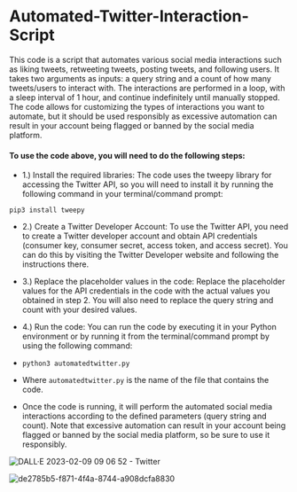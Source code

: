 # Automated-Twitter-Interaction-Script
This code is a script that automates various social media interactions such as liking tweets, retweeting tweets, posting tweets, and following users. It takes two arguments as inputs: a query string and a count of how many tweets/users to interact with. The interactions are performed in a loop, with a sleep interval of 1 hour, and continue indefinitely until manually stopped. The code allows for customizing the types of interactions you want to automate, but it should be used responsibly as excessive automation can result in your account being flagged or banned by the social media platform.

#### To use the code above, you will need to do the following steps:

- 1.) Install the required libraries: The code uses the tweepy library for accessing the Twitter API, so you will need to install it by running the following command in your terminal/command prompt:

`pip3 install tweepy`

- 2.) Create a Twitter Developer Account: To use the Twitter API, you need to create a Twitter developer account and obtain API credentials (consumer key, consumer secret, access token, and access secret). You can do this by visiting the Twitter Developer website and following the instructions there.

- 3.) Replace the placeholder values in the code: Replace the placeholder values for the API credentials in the code with the actual values you obtained in step 2. You will also need to replace the query string and count with your desired values.

- 4.) Run the code: You can run the code by executing it in your Python environment or by running it from the terminal/command prompt by using the following command:


- `python3 automatedtwitter.py`
- Where `automatedtwitter.py` is the name of the file that contains the code.

- Once the code is running, it will perform the automated social media interactions according to the defined parameters (query string and count). Note that excessive automation can result in your account being flagged or banned by the social media platform, so be sure to use it responsibly.




![DALL·E 2023-02-09 09 06 52 - Twitter](https://user-images.githubusercontent.com/68110223/217731798-a7988a44-dc45-4d73-9fcd-84f5b0efbbe3.png)

![de2785b5-f871-4f4a-8744-a908dcfa8830](https://user-images.githubusercontent.com/68110223/218984919-ac27ef7c-eab3-4027-b10a-12649958ca7c.png)
